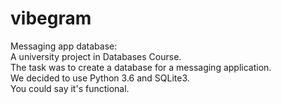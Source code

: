 # vibegram
Messaging app database: <br />
A university project in Databases Course. <br />
The task was to create a database for a messaging application. <br />
We decided to use Python 3.6 and SQLite3. <br />
You could say it's functional.
